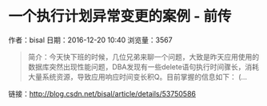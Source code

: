 # 一个执行计划异常变更的案例 - 前传
作者：bisal
日期：2016-12-20 10:40
浏览量：3567
> 简介：今天快下班的时候，几位兄弟来聊一个问题，大致是昨天应用使用的数据库突然出现性能问题，DBA发现有一些delete语句执行时间骤长，消耗大量系统资源，导致应用响应时间变长积Q。目前掌握的信息如下： 
(...

 链接：http://blog.csdn.net/bisal/article/details/53750586
